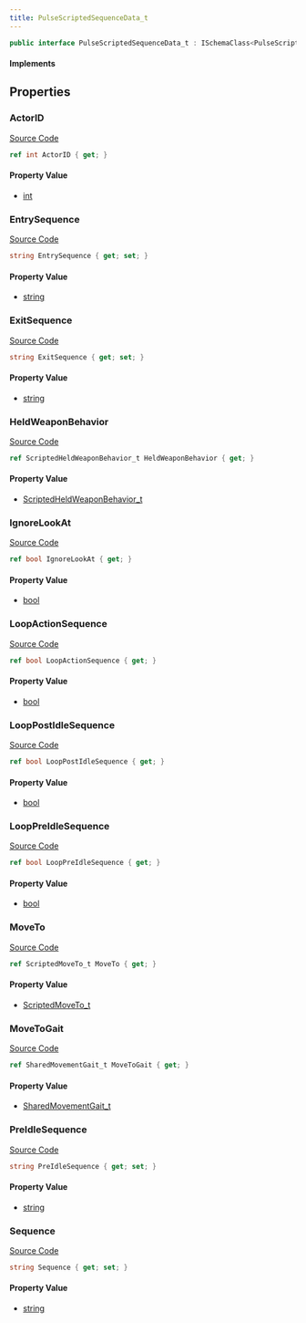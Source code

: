 ```yaml
---
title: PulseScriptedSequenceData_t
---
```


```csharp
public interface PulseScriptedSequenceData_t : ISchemaClass<PulseScriptedSequenceData_t>, ISchemaField, ISchemaClass, INativeHandle
```

#### Implements

## Properties

### ActorID

[Source Code](https://github.com/swiftly-solution/swiftlys2/blob/beta/managed/src/SwiftlyS2.Generated/Schemas/Interfaces/PulseScriptedSequenceData_t.cs#L16)

```csharp
ref int ActorID { get; }
```

#### Property Value

- [int](https://learn.microsoft.com/dotnet/api/system.int32)

### EntrySequence

[Source Code](https://github.com/swiftly-solution/swiftlys2/blob/beta/managed/src/SwiftlyS2.Generated/Schemas/Interfaces/PulseScriptedSequenceData_t.cs#L20)

```csharp
string EntrySequence { get; set; }
```

#### Property Value

- [string](https://learn.microsoft.com/dotnet/api/system.string)

### ExitSequence

[Source Code](https://github.com/swiftly-solution/swiftlys2/blob/beta/managed/src/SwiftlyS2.Generated/Schemas/Interfaces/PulseScriptedSequenceData_t.cs#L24)

```csharp
string ExitSequence { get; set; }
```

#### Property Value

- [string](https://learn.microsoft.com/dotnet/api/system.string)

### HeldWeaponBehavior

[Source Code](https://github.com/swiftly-solution/swiftlys2/blob/beta/managed/src/SwiftlyS2.Generated/Schemas/Interfaces/PulseScriptedSequenceData_t.cs#L30)

```csharp
ref ScriptedHeldWeaponBehavior_t HeldWeaponBehavior { get; }
```

#### Property Value

- [ScriptedHeldWeaponBehavior_t](/docs/api/shared/schemadefinitions/scriptedheldweaponbehavior_t)

### IgnoreLookAt

[Source Code](https://github.com/swiftly-solution/swiftlys2/blob/beta/managed/src/SwiftlyS2.Generated/Schemas/Interfaces/PulseScriptedSequenceData_t.cs#L38)

```csharp
ref bool IgnoreLookAt { get; }
```

#### Property Value

- [bool](https://learn.microsoft.com/dotnet/api/system.boolean)

### LoopActionSequence

[Source Code](https://github.com/swiftly-solution/swiftlys2/blob/beta/managed/src/SwiftlyS2.Generated/Schemas/Interfaces/PulseScriptedSequenceData_t.cs#L34)

```csharp
ref bool LoopActionSequence { get; }
```

#### Property Value

- [bool](https://learn.microsoft.com/dotnet/api/system.boolean)

### LoopPostIdleSequence

[Source Code](https://github.com/swiftly-solution/swiftlys2/blob/beta/managed/src/SwiftlyS2.Generated/Schemas/Interfaces/PulseScriptedSequenceData_t.cs#L36)

```csharp
ref bool LoopPostIdleSequence { get; }
```

#### Property Value

- [bool](https://learn.microsoft.com/dotnet/api/system.boolean)

### LoopPreIdleSequence

[Source Code](https://github.com/swiftly-solution/swiftlys2/blob/beta/managed/src/SwiftlyS2.Generated/Schemas/Interfaces/PulseScriptedSequenceData_t.cs#L32)

```csharp
ref bool LoopPreIdleSequence { get; }
```

#### Property Value

- [bool](https://learn.microsoft.com/dotnet/api/system.boolean)

### MoveTo

[Source Code](https://github.com/swiftly-solution/swiftlys2/blob/beta/managed/src/SwiftlyS2.Generated/Schemas/Interfaces/PulseScriptedSequenceData_t.cs#L26)

```csharp
ref ScriptedMoveTo_t MoveTo { get; }
```

#### Property Value

- [ScriptedMoveTo_t](/docs/api/shared/schemadefinitions/scriptedmoveto_t)

### MoveToGait

[Source Code](https://github.com/swiftly-solution/swiftlys2/blob/beta/managed/src/SwiftlyS2.Generated/Schemas/Interfaces/PulseScriptedSequenceData_t.cs#L28)

```csharp
ref SharedMovementGait_t MoveToGait { get; }
```

#### Property Value

- [SharedMovementGait_t](/docs/api/shared/schemadefinitions/sharedmovementgait_t)

### PreIdleSequence

[Source Code](https://github.com/swiftly-solution/swiftlys2/blob/beta/managed/src/SwiftlyS2.Generated/Schemas/Interfaces/PulseScriptedSequenceData_t.cs#L18)

```csharp
string PreIdleSequence { get; set; }
```

#### Property Value

- [string](https://learn.microsoft.com/dotnet/api/system.string)

### Sequence

[Source Code](https://github.com/swiftly-solution/swiftlys2/blob/beta/managed/src/SwiftlyS2.Generated/Schemas/Interfaces/PulseScriptedSequenceData_t.cs#L22)

```csharp
string Sequence { get; set; }
```

#### Property Value

- [string](https://learn.microsoft.com/dotnet/api/system.string)

